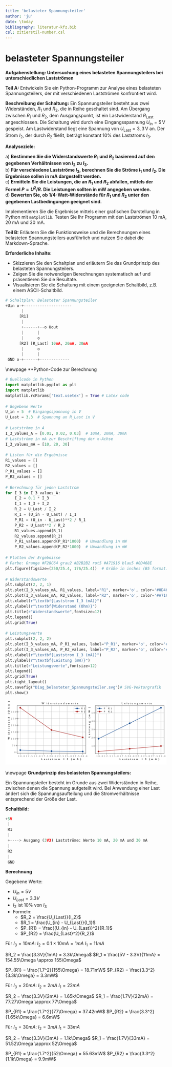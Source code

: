 ```yaml
---
title: 'belasteter Spannungsteiler'
author: 'ju'
date: \today
bibliography: literatur-kfz.bib 
csl: zitierstil-number.csl
---
```

<!--update 30-7-23 belasteter Spannungsteiler-->
# belasteter Spannungsteiler

**Aufgabenstellung: Untersuchung eines belasteten Spannungsteilers bei unterschiedlichen Lastströmen**

**Teil A:** 
Entwickeln Sie ein Python-Programm zur Analyse eines belasteten Spannungsteilers, der mit verschiedenen Lastströmen konfrontiert wird.

**Beschreibung der Schaltung:** 
Ein Spannungsteiler besteht aus zwei Widerständen, $R_1$ und $R_2$, die in Reihe geschaltet sind. Am Übergang zwischen $R_1$ und $R_2$, dem Ausgangspunkt, ist ein Lastwiderstand $R_{\text{Last}}$ angeschlossen. Die Schaltung wird durch eine Eingangsspannung $U_{\text{in}} = 5 \, \text{V}$ gespeist. Am Lastwiderstand liegt eine Spannung von $U_{\text{Last}} = 3,3 \, \text{V}$ an. Der Strom $I_2$, der durch $R_2$ fließt, beträgt konstant 10% des Laststroms $I_3$.

**Analyseziele:**  

a) **Bestimmen Sie die Widerstandswerte $R_1$ und $R_2$ basierend auf den gegebenen Verhältnissen von $I_2$ zu $I_3$.**  
b) **Für verschiedene Lastströme $I_3$, berechnen Sie die Ströme $I_1$ und $I_2$. Die Ergebnisse sollen in mA dargestellt werden.**  
c) **Ermitteln Sie die Leistungen, die an $R_1$ und $R_2$ abfallen, mittels der Formel $P = U^2/R$. Die Leistungen sollten in mW angegeben werden.**  
d) **Bewerten Sie, ob 1/4-Watt-Widerstände für $R_1$ und $R_2$ unter den gegebenen Lastbedingungen geeignet sind.**

Implementieren Sie die Ergebnisse mittels einer grafischen Darstellung in Python mit `matplotlib`. Testen Sie Ihr Programm mit den Lastströmen 10 mA, 20 mA und 30 mA.

**Teil B:** 
Erläutern Sie die Funktionsweise und die Berechnungen eines belasteten Spannungsteilers ausführlich und nutzen Sie dabei die Markdown-Sprache.

**Erforderliche Inhalte:**  

- Skizzieren Sie den Schaltplan und erläutern Sie das Grundprinzip des belasteten Spannungsteilers.
- Zeigen Sie die notwendigen Berechnungen systematisch auf und präsentieren Sie die Resultate.
- Visualisieren Sie die Schaltung mit einem geeigneten Schaltbild, z.B. einem ASCII-Schaltbild.

```python
# Schaltplan: Belasteter Spannungsteiler
+Uin o-+---------------------
       |
      [R1]
       |
       +------+--o Uout 
       |      |
       |      o
      [R2] [R_Last] 10mA, 20mA, 30mA
       |      o
       |      |
 GND o-+------+-------------
```

\newpage
**Python-Code zur Berechnung

```python
# Quellcode in Python
import matplotlib.pyplot as plt
import matplotlib 
matplotlib.rcParams['text.usetex'] = True # Latex code

# Gegebene Werte
U_in = 5  # Eingangsspannung in V
U_Last = 3.3  # Spannung an R_Last in V

# Lastströme in A
I_3_values_A = [0.01, 0.02, 0.03]  # 10mA, 20mA, 30mA
# Lastströme in mA zur Beschriftung der x-Achse
I_3_values_mA = [10, 20, 30]

# Listen für die Ergebnisse
R1_values = []
R2_values = []
P_R1_values = []
P_R2_values = []

# Berechnung für jeden Laststrom
for I_3 in I_3_values_A:
    I_2 = 0.1 * I_3
    I_1 = I_3 + I_2 
    R_2 = U_Last / I_2
    R_1 = (U_in - U_Last) / I_1
    P_R1 = (U_in - U_Last)**2 / R_1
    P_R2 = U_Last**2 / R_2
    R1_values.append(R_1)
    R2_values.append(R_2)
    P_R1_values.append(P_R1*1000)  # Umwandlung in mW
    P_R2_values.append(P_R2*1000)  # Umwandlung in mW

# Plotten der Ergebnisse
# Farbe: Orange #F28C64 grau2 #B2B2B2 rot5 #A71916 blau5 #0D468E
plt.figure(figsize=(250/25.4, 176/25.4))  # Größe in inches (B5 format: 250mm x 176mm)

# Widerstandswerte
plt.subplot(2, 2, 1)
plt.plot(I_3_values_mA, R1_values, label="R1", marker='o', color='#0D468E')
plt.plot(I_3_values_mA, R2_values, label="R2", marker='o', color='#A71916')
plt.xlabel(r"\textbf{Laststrom I_3 (mA)}")
plt.ylabel(r"\textbf{Widerstand (Ohm)}")
plt.title(r"Widerstandswerte",fontsize=12)
plt.legend()
plt.grid(True)

# Leistungswerte
plt.subplot(2, 2, 2)
plt.plot(I_3_values_mA, P_R1_values, label="P_R1", marker='o', color='#0D468E')
plt.plot(I_3_values_mA, P_R2_values, label="P_R2", marker='o', color='#A71916')
plt.xlabel(r"\textbf{Laststrom I_3 (mA)}")
plt.ylabel(r"\textbf{Leistung (mW)}")
plt.title(r"Leistungswerte",fontsize=12)
plt.legend()
plt.grid(True)
plt.tight_layout()
plt.savefig("Diag_belasteter_Spannungsteiler.svg")# SVG-Vektorgrafik
plt.show()
```


![belasteter Spannungsteiler](../images/Diag_belasteter_Spannungsteiler-min.svg)    
<!--![Diag_belasteter_Spannungsteiler](images\Diag_belasteter_Spannungsteiler.eps){width=85%}--> 
    

\newpage
**Grundprinzip des belasteten Spannungsteilers:**

Ein Spannungsteiler besteht im Grunde aus zwei Widerständen in Reihe, zwischen denen die Spannung aufgeteilt wird. Bei Anwendung einer Last ändert sich die Spannungsaufteilung und die Stromverhältnisse entsprechend der Größe der Last.

**Schaltbild:**

```python
+5V
 |
 R1
 |
 +----> Ausgang (3V3) Lastströme: Werte 10 mA, 20 mA und 30 mA
 |
 R2
 |
 GND
```

**Berechnung**

Gegebene Werte:

- $U_{in} = 5V$
- $U_{Last} = 3.3V$
- $I_2$ ist 10% von $I_3$
- Formeln: 
  - $R_2 = \frac{U_{Last}}{I_2}$
  - $R_1 = \frac{U_{in} - U_{Last}}{I_1}$
  - $P_{R1} = \frac{(U_{in} - U_{Last})^2}{R_1}$
  - $P_{R2} = \frac{U_{Last}^2}{R_2}$

Für $I_3 = 10mA$:
$I_2 = 0.1 \times 10mA = 1mA$
$I_1 = 11mA$

$R_2 = \frac{3.3V}{1mA} = 3.3k\Omega$
$R_1 = \frac{5V - 3.3V}{11mA} = 154.55\Omega \approx 155\Omega$

$P_{R1} = \frac{1.7^2}{155\Omega} = 18.71mW$
$P_{R2} = \frac{3.3^2}{3.3k\Omega} = 3.3mW$

Für $I_3 = 20mA$:
$I_2 = 2mA$
$I_1 = 22mA$

$R_2 = \frac{3.3V}{2mA} = 1.65k\Omega$
$R_1 = \frac{1.7V}{22mA} = 77.27\Omega \approx 77\Omega$

$P_{R1} = \frac{1.7^2}{77\Omega} = 37.42mW$
$P_{R2} = \frac{3.3^2}{1.65k\Omega} = 6.6mW$

Für $I_3 = 30mA$:
$I_2 = 3mA$
$I_1 = 33mA$

$R_2 = \frac{3.3V}{3mA} = 1.1k\Omega$
$R_1 = \frac{1.7V}{33mA} = 51.52\Omega \approx 52\Omega$

$P_{R1} = \frac{1.7^2}{52\Omega} = 55.63mW$
$P_{R2} = \frac{3.3^2}{1.1k\Omega} = 9.9mW$

